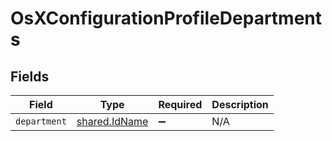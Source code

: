 # OsXConfigurationProfileDepartments


## Fields

| Field                                          | Type                                           | Required                                       | Description                                    |
| ---------------------------------------------- | ---------------------------------------------- | ---------------------------------------------- | ---------------------------------------------- |
| `department`                                   | [shared.IdName](../../models/shared/idname.md) | :heavy_minus_sign:                             | N/A                                            |